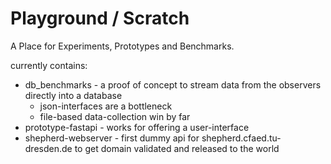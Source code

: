 # Playground / Scratch

A Place for Experiments, Prototypes and Benchmarks.

currently contains:

- db_benchmarks - a proof of concept to stream data from the observers directly into a database 
  - json-interfaces are a bottleneck 
  - file-based data-collection win by far
- prototype-fastapi - works for offering a user-interface
- shepherd-webserver - first dummy api for shepherd.cfaed.tu-dresden.de to get domain validated and released to the world

